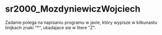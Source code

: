 # sr2000_MozdyniewiczWojciech
Zadanie polega na napisaniu programu w javie, który wypisze w kilkunastu linijkach znaki "*", ukadajace sie w litere "Z".
